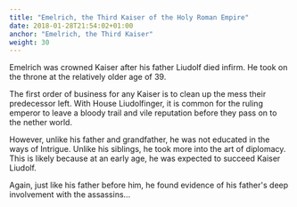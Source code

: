 ```yaml
---
title: "Emelrich, the Third Kaiser of the Holy Roman Empire"
date: 2018-01-28T21:54:02+01:00
anchor: "Emelrich, the Third Kaiser"
weight: 30
---
```


Emelrich was crowned Kaiser after his father Liudolf died infirm. He took on the throne at the relatively older age of 39. 

The first order of business for any Kaiser is to clean up the mess their predecessor left. With House Liudolfinger, it is common for the ruling emperor to leave a bloody trail and vile reputation before they pass on to the nether world. 

However, unlike his father and grandfather, he was not educated in the ways of Intrigue. Unlike his siblings, he took more into the art of diplomacy. This is likely because at an early age, he was expected to succeed Kaiser Liudolf.

Again, just like his father before him, he found evidence of his father's deep involvement with the assassins...